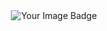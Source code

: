 <center>
  <img src="https://tryhackme-badges.s3.amazonaws.com/nazhiba..png" alt="Your Image Badge" />
</center>
